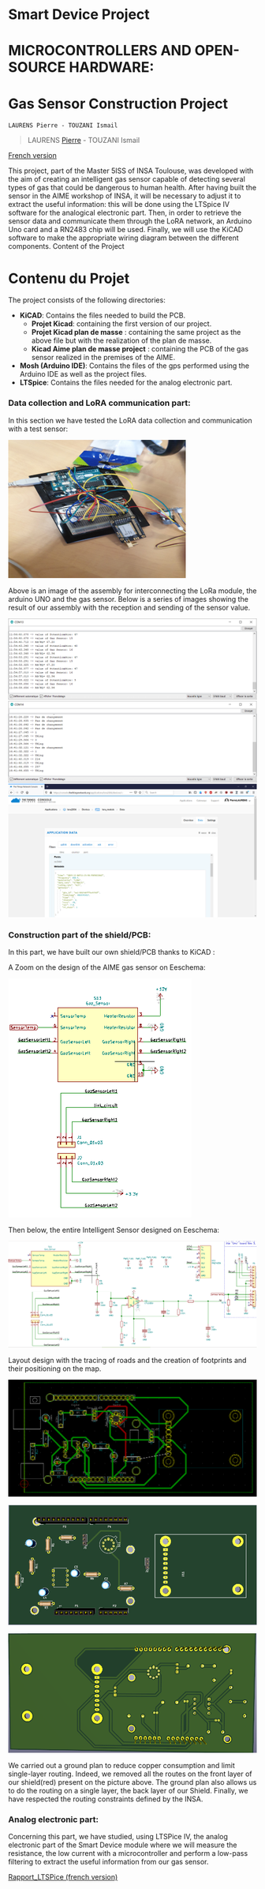 
# Smart Device Project
# MICROCONTROLLERS AND OPEN-SOURCE HARDWARE:
# Gas Sensor Construction Project

    LAURENS Pierre - TOUZANI Ismail
>LAURENS [Pierre](mailto:plaurens@etud.insa-toulouse.fr) - TOUZANI Ismail 

<a href="./README.md">French version</a>

This project, part of the Master 5ISS of INSA Toulouse, was developed with the aim of creating an intelligent gas sensor capable of detecting several types of gas that could be dangerous to human health. After having built the sensor in the AIME workshop of INSA, it will be necessary to adjust it to extract the useful information: this will be done using the LTSpice IV software for the analogical electronic part. Then, in order to retrieve the sensor data and communicate them through the LoRA network, an Arduino Uno card and a RN2483 chip will be used. Finally, we will use the KiCAD software to make the appropriate wiring diagram between the different components.
Content of the Project

# Contenu du Projet
The project consists of the following directories:
-   **KiCAD**: Contains the files needed to build the PCB.
    - **Projet Kicad**: containing the first version of our project.
    - **Projet Kicad plan de masse** : containing the same project as the above file but with the realization of the plan de masse.
    - **Kicad Aime plan de masse project** : containing the PCB of the gas sensor realized in the premises of the AIME.
-   **Mosh (Arduino IDE)**: Contains the files of the gps performed using the Arduino IDE as well as the project files.
-   **LTSpice**: Contains the files needed for the analog electronic part.

  
### Data collection and LoRA communication part:
In this section we have tested the LoRA data collection and communication with a test sensor:

<img width="360" height="280" src="Mosh/images_Mosh/image_mosh_final.jpg" title="PCB schematic">

Above is an image of the assembly for interconnecting the LoRa module, the arduino UNO and the gas sensor.
Below is a series of images showing the result of our assembly with the reception and sending of the sensor value.

![PCB Schematic](/Mosh/images_Mosh/result_pot_dernierevaleur.png)
![PCB Schematic](/Mosh/images_Mosh/Resultat_potentiometre.png)
![PCB Schematic](/Mosh/images_Mosh/valeur_internetthings.png)
### Construction part of the shield/PCB:
In this part, we have built our own shield/PCB thanks to KiCAD :

A Zoom on the design of the AIME gas sensor on Eeschema:

![Sensor circuit diagram](/Kicad/Projet_Kicad_Aime_plan_masse/image_capteur.png)

Then below, the entire Intelligent Sensor designed on Eeschema:

![Electronic diagram of the intelligent sensor](/Kicad/Projet_Kicad_Aime_plan_masse/capture_Aime_capteur_Eeaschema.png)

Layout design with the tracing of roads and the creation of footprints and their positioning on the map.


![Schéma PCB](/Kicad/Projet_Kicad_Aime_plan_masse/PCB_final_Aime_Capteur_datasheet.png)

![Schéma Shield Avant 3D](/Kicad/Projet_Kicad_Aime_plan_masse/Shield_3D_final_Aime_Capteur_datasheet.png)

![Schéma Shield Arrière 3D](/Kicad/Projet_Kicad_Aime_plan_masse/Shield_3D_arriere_final_Aime_Capteur_datasheet.png)

We carried out a ground plan to reduce copper consumption and limit single-layer routing. Indeed, we removed all the routes on the front layer of our shield(red) present on the picture above. The ground plan also allows us to do the routing on a single layer, the back layer of our Shield. Finally, we have respected the routing constraints defined by the INSA.

### Analog electronic part:
Concerning this part, we have studied, using LTSPice IV, the analog electronic part of the Smart Device module where we will measure the resistance, the low current with a microcontroller and perform a low-pass filtering to extract the useful information from our gas sensor.

<a href="/LTspice/UF_Smart_Device_ Partie_analogique_avec_LTSpice_IV.pdf">Rapport_LTSPice (french version)</a>
